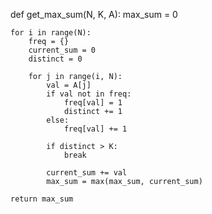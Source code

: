 def get_max_sum(N, K, A):
    max_sum = 0

    for i in range(N):
        freq = {}
        current_sum = 0
        distinct = 0

        for j in range(i, N):
            val = A[j]
            if val not in freq:
                freq[val] = 1
                distinct += 1
            else:
                freq[val] += 1

            if distinct > K:
                break

            current_sum += val
            max_sum = max(max_sum, current_sum)

    return max_sum
